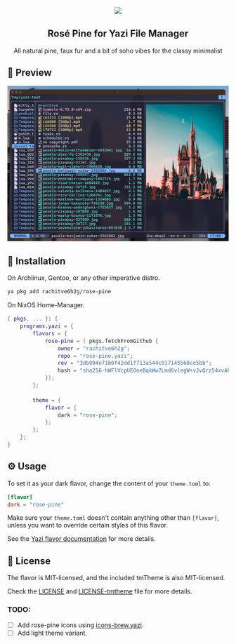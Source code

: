 <p align="center">
    <img src="https://github.com/rose-pine/rose-pine-theme/raw/main/assets/icon.png" width="80" />
    <h2 align="center">Rosé Pine for Yazi File Manager</h2>
</p>

<p align="center">All natural pine, faux fur and a bit of soho vibes for the classy minimalist</p>

## 👀 Preview

<img src="preview.png" width="600" />

## 🎨 Installation

<!-- Please replace "username/example" with your repository name. -->
On Archlinux, Gentoo, or any other imperative distro.
```sh
ya pkg add rachitve6h2g/rose-pine
```

On NixOS Home-Manager.

```nix
{ pkgs, ... }: {
    programs.yazi = {
        flavors = {
            rose-pine = ( pkgs.fetchFromGithub {
                owner = "rachitve6h2g";
                repo = "rose-pine.yazi";
                rev = "3db994e71b0f42dd1f713a544c917145560ce5bb";
                hash = "sha256-hWFlVcpUEOoeBqkWw7Lmd6vlegW+vJvQrz54xvAkxc8=";
            });
        };

        theme = {
            flavor = {
                dark = "rose-pine";
            };
        };
    };
}
```

## ⚙️ Usage

<!--
Please replace "example" with your flavor name.

If your flavor uses a light color scheme, use "light" instead of "dark" wherever it appears below.
-->

To set it as your dark flavor, change the content of your `theme.toml` to:

```toml
[flavor]
dark = "rose-pine"
```

Make sure your `theme.toml` doesn't contain anything other than `[flavor]`, unless you want to override certain styles of this flavor.

See the [Yazi flavor documentation](https://yazi-rs.github.io/docs/flavors/overview) for more details.

## 📜 License

The flavor is MIT-licensed, and the included tmTheme is also MIT-licensed.

Check the [LICENSE](LICENSE) and [LICENSE-tmtheme](LICENSE-tmtheme) file for more details.


### TODO: 
- [ ] Add rose-pine icons using [icons-brew.yazi](https://github.com/lpnh/icons-brew.yazi).
- [ ] Add light theme variant.
